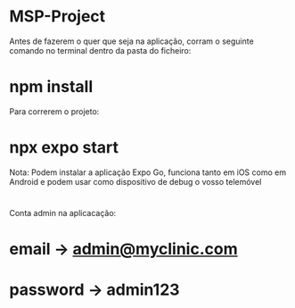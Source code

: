 # MSP-Project

Antes de fazerem o quer que seja na aplicação, corram o seguinte comando no terminal dentro da pasta do ficheiro:

# npm install

Para correrem o projeto:

# npx expo start

Nota: Podem instalar a aplicação Expo Go, funciona tanto em iOS como em Android e podem usar como dispositivo de debug o vosso telemóvel

# #######################################################################################################################

Conta admin na aplicacação:

# email -> admin@myclinic.com
# password -> admin123